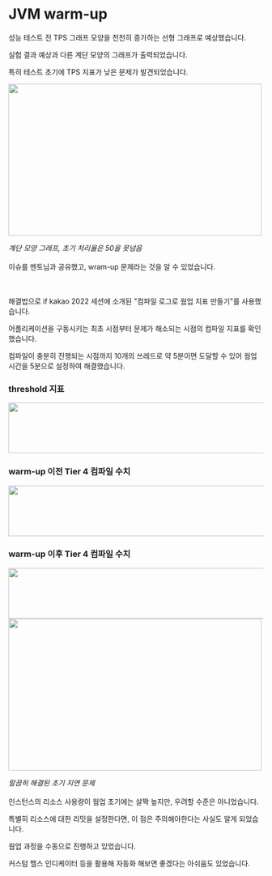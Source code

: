# JVM warm-up

성능 테스트 전 TPS 그래프 모양을 천천히 증가하는 선형 그래프로 예상했습니다.

실험 결과 예상과 다른 계단 모양의 그래프가 출력되었습니다.

특히 테스트 초기에 TPS 지표가 낮은 문제가 발견되었습니다.

<img src="https://user-images.githubusercontent.com/46879264/215943059-0b118ad9-9a77-4d60-970e-8754afd8f325.png" width="500" height="300">

_계단 모양 그래프, 초기 처리율은 50을 못넘음_
<br><br>
이슈를 멘토님과 공유했고, wram-up 문제라는 것을 알 수 있었습니다.

<br><br>
해결법으로 if kakao 2022 세션에 소개된 "컴파일 로그로 웜업 지표 만들기"를 사용했습니다.

어플리케이션을 구동시키는 최초 시점부터 문제가 해소되는 시점의 컴파일 지표를 확인했습니다.

컴파일이 충분히 진행되는 시점까지 10개의 쓰레드로 약 5분이면 도달할 수 있어 웜업 시간을 5분으로 설정하여 해결했습니다.

### threshold 지표

<img src="https://user-images.githubusercontent.com/46879264/215947948-cc8c51ea-bf49-4701-9d8b-99e1d09380e8.png" width="700" height="100">

### warm-up 이전 Tier 4 컴파일 수치

<img src="https://user-images.githubusercontent.com/46879264/215949678-343af710-9c57-455c-828a-f9b9bd92450a.jpeg" width="800" height="100">

### warm-up 이후 Tier 4 컴파일 수치

<img src="https://user-images.githubusercontent.com/46879264/215949683-1c0ea515-8638-410e-b4be-a789cf128fa3.jpeg" width="800" height="100">

<br>
<img src="https://user-images.githubusercontent.com/46879264/215943130-4696d7c4-71aa-49f6-8ffa-756aadd2fc65.png" width="500" height="300">

_말끔히 해결된 초기 지연 문제_
<br><br>
인스턴스의 리소스 사용량이 웜업 초기에는 살짝 높지만, 우려할 수준은 아니었습니다.

특별히 리소스에 대한 리밋을 설정한다면, 이 점은 주의해야한다는 사실도 알게 되었습니다.

웜업 과정을 수동으로 진행하고 있었습니다.

커스텀 헬스 인디케이터 등을 활용해 자동화 해보면 좋겠다는 아쉬움도 있었습니다.
